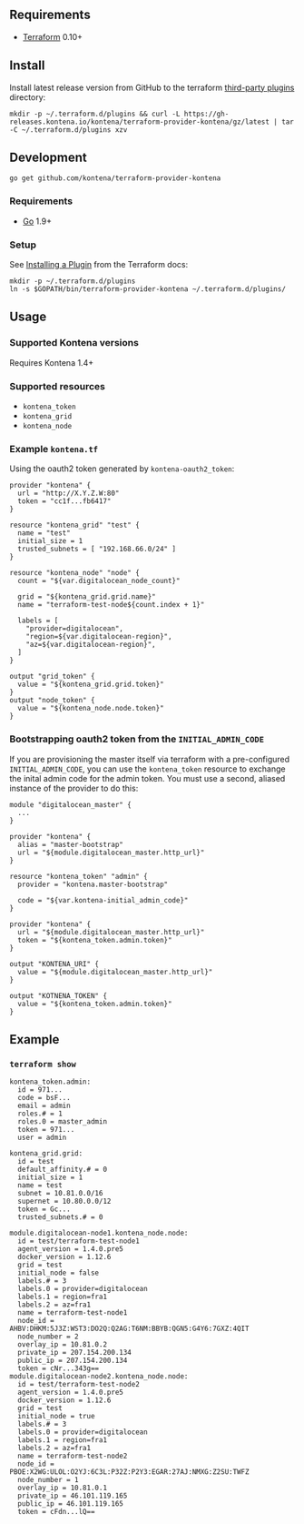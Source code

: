 ## Requirements

* [Terraform](https://www.terraform.io/downloads.html) 0.10+

## Install

Install latest release version from GitHub to the terraform [third-party plugins](https://www.terraform.io/docs/configuration/providers.html#third-party-plugins) directory:

    mkdir -p ~/.terraform.d/plugins && curl -L https://gh-releases.kontena.io/kontena/terraform-provider-kontena/gz/latest | tar -C ~/.terraform.d/plugins xzv

## Development

    go get github.com/kontena/terraform-provider-kontena

### Requirements

* [Go](https://golang.org/doc/install) 1.9+

### Setup

See [Installing a Plugin](https://www.terraform.io/docs/plugins/basics.html#installing-a-plugin) from the Terraform docs:

    mkdir -p ~/.terraform.d/plugins
    ln -s $GOPATH/bin/terraform-provider-kontena ~/.terraform.d/plugins/

## Usage

### Supported Kontena versions

Requires Kontena 1.4+

### Supported resources

* `kontena_token`
* `kontena_grid`
* `kontena_node`

### Example `kontena.tf`

Using the oauth2 token generated by `kontena-oauth2_token`:

```
provider "kontena" {
  url = "http://X.Y.Z.W:80"
  token = "cc1f...fb6417"
}

resource "kontena_grid" "test" {
  name = "test"
  initial_size = 1
  trusted_subnets = [ "192.168.66.0/24" ]
}

resource "kontena_node" "node" {
  count = "${var.digitalocean_node_count}"

  grid = "${kontena_grid.grid.name}"
  name = "terraform-test-node${count.index + 1}"

  labels = [
    "provider=digitalocean",
    "region=${var.digitalocean-region}",
    "az=${var.digitalocean-region}",
  ]
}

output "grid_token" {
  value = "${kontena_grid.grid.token}"
}
output "node_token" {
  value = "${kontena_node.node.token}"
}
```

### Bootstrapping oauth2 token from the  `INITIAL_ADMIN_CODE`

If you are provisioning the master itself via terraform with a pre-configured `INITIAL_ADMIN_CODE`, you can use the `kontena_token` resource to exchange the inital admin code for the admin token. You must use a second, aliased instance of the provider to do this:


```
module "digitalocean_master" {
  ...
}

provider "kontena" {
  alias = "master-bootstrap"
  url = "${module.digitalocean_master.http_url}"
}

resource "kontena_token" "admin" {
  provider = "kontena.master-bootstrap"

  code = "${var.kontena-initial_admin_code}"
}

provider "kontena" {
  url = "${module.digitalocean_master.http_url}"
  token = "${kontena_token.admin.token}"
}

output "KONTENA_URI" {
  value = "${module.digitalocean_master.http_url}"
}

output "KOTNENA_TOKEN" {
  value = "${kontena_token.admin.token}"
}
```

## Example
### `terraform show`
```
kontena_token.admin:
  id = 971...
  code = bsF...
  email = admin
  roles.# = 1
  roles.0 = master_admin
  token = 971...
  user = admin

kontena_grid.grid:
  id = test
  default_affinity.# = 0
  initial_size = 1
  name = test
  subnet = 10.81.0.0/16
  supernet = 10.80.0.0/12
  token = Gc...
  trusted_subnets.# = 0

module.digitalocean-node1.kontena_node.node:
  id = test/terraform-test-node1
  agent_version = 1.4.0.pre5
  docker_version = 1.12.6
  grid = test
  initial_node = false
  labels.# = 3
  labels.0 = provider=digitalocean
  labels.1 = region=fra1
  labels.2 = az=fra1
  name = terraform-test-node1
  node_id = AHBV:DHKM:5J3Z:WST3:DO2Q:Q2AG:T6NM:BBYB:QGN5:G4Y6:7GXZ:4QIT
  node_number = 2
  overlay_ip = 10.81.0.2
  private_ip = 207.154.200.134
  public_ip = 207.154.200.134
  token = cNr...343g==
module.digitalocean-node2.kontena_node.node:
  id = test/terraform-test-node2
  agent_version = 1.4.0.pre5
  docker_version = 1.12.6
  grid = test
  initial_node = true
  labels.# = 3
  labels.0 = provider=digitalocean
  labels.1 = region=fra1
  labels.2 = az=fra1
  name = terraform-test-node2
  node_id = PBOE:X2WG:ULOL:O2YJ:6C3L:P32Z:P2Y3:EGAR:27AJ:NMXG:Z2SU:TWFZ
  node_number = 1
  overlay_ip = 10.81.0.1
  private_ip = 46.101.119.165
  public_ip = 46.101.119.165
  token = cFdn...lQ==

```
